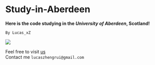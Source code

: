 # Study-in-Aberdeen

**Here is the code studying in the *University of Aberdeen*, Scotland!**

```By Lucas_xZ```

![](https://i.imgur.com/nLr2s2L.jpg)

Feel free to visit [us](https://www.abdn.ac.uk/)  
Contact me ```lucaszhengrui@gmail.com```

